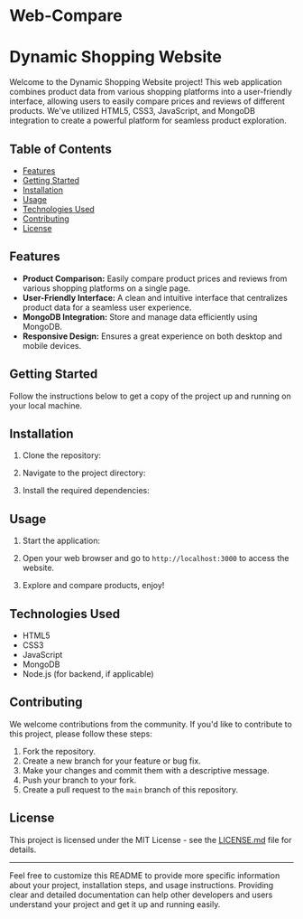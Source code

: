 # Web-Compare
# Dynamic Shopping Website

Welcome to the Dynamic Shopping Website project! This web application combines product data from various shopping platforms into a user-friendly interface, allowing users to easily compare prices and reviews of different products. We've utilized HTML5, CSS3, JavaScript, and MongoDB integration to create a powerful platform for seamless product exploration.

## Table of Contents
- [Features](#features)
- [Getting Started](#getting-started)
- [Installation](#installation)
- [Usage](#usage)
- [Technologies Used](#technologies-used)
- [Contributing](#contributing)
- [License](#license)

## Features
- **Product Comparison:** Easily compare product prices and reviews from various shopping platforms on a single page.
- **User-Friendly Interface:** A clean and intuitive interface that centralizes product data for a seamless user experience.
- **MongoDB Integration:** Store and manage data efficiently using MongoDB.
- **Responsive Design:** Ensures a great experience on both desktop and mobile devices.

## Getting Started
Follow the instructions below to get a copy of the project up and running on your local machine.

## Installation
1. Clone the repository:


2. Navigate to the project directory:

3. Install the required dependencies:

## Usage
1. Start the application:

2. Open your web browser and go to `http://localhost:3000` to access the website.

3. Explore and compare products, enjoy!

## Technologies Used
- HTML5
- CSS3
- JavaScript
- MongoDB
- Node.js (for backend, if applicable)

## Contributing
We welcome contributions from the community. If you'd like to contribute to this project, please follow these steps:
1. Fork the repository.
2. Create a new branch for your feature or bug fix.
3. Make your changes and commit them with a descriptive message.
4. Push your branch to your fork.
5. Create a pull request to the `main` branch of this repository.

## License
This project is licensed under the MIT License - see the [LICENSE.md](LICENSE.md) file for details.

---

Feel free to customize this README to provide more specific information about your project, installation steps, and usage instructions. Providing clear and detailed documentation can help other developers and users understand your project and get it up and running easily.
